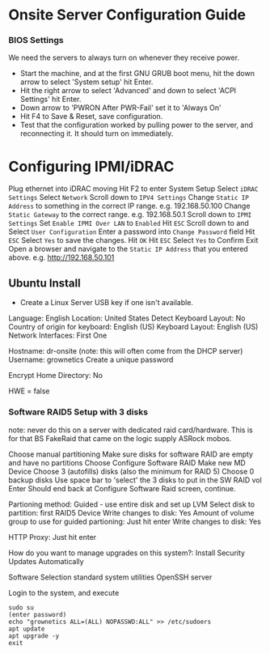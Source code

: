 
# Onsite Server Configuration Guide

###  BIOS Settings

We need the servers to always turn on whenever they receive power.

* Start the machine, and at the first GNU GRUB boot menu, hit the down arrow to select 'System setup' hit Enter.
* Hit the right arrow to select 'Advanced' and down to select 'ACPI Settings' hit Enter.
* Down arrow to 'PWRON After PWR-Fail' set it to 'Always On'
* Hit F4 to Save & Reset, save configuration.
* Test that the configuration worked by pulling power to the server, and reconnecting it. It should turn on immediately.


# Configuring IPMI/iDRAC

Plug ethernet into iDRAC moving
Hit F2 to enter System Setup
Select `iDRAC Settings`
Select `Network`
Scroll down to `IPV4 Settings`
Change `Static IP Address` to something in the correct IP range. e.g. 192.168.50.100
Change `Static Gateway` to the correct range. e.g. 192.168.50.1
Scroll down to `IPMI Settings`
Set `Enable IPMI Over LAN` to `Enabled`
Hit `ESC`
Scroll down to and Select `User Configuration`
Enter a password into `Change Password` field
Hit `ESC`
Select `Yes` to save the changes.
Hit `OK`
Hit `ESC`
Select `Yes` to Confirm Exit
Open a browser and navigate to the `Static IP Address` that you entered above. e.g. http://192.168.50.101

## Ubuntu Install

* Create a Linux Server USB key if one isn't available.


Language: English
Location: United States
Detect Keyboard Layout: No
Country of origin for keyboard: English (US)
Keyboard Layout: English (US)
Network Interfaces: First One

Hostname: dr-onsite (note: this will often come from the DHCP server)
Username: grownetics
Create a unique password

Encrypt Home Directory: No

HWE = false

### Software RAID5 Setup with 3 disks

note: never do this on a server with dedicated raid card/hardware. This is for that BS FakeRaid that came on the logic supply ASRock mobos.

Choose manual partitioning
Make sure disks for software RAID are empty and have no partitions
Choose Configure Software RAID
Make new MD Device
Choose 3 (autofills) disks (also the minimum for RAID 5)
Choose 0 backup disks
Use space bar to 'select' the 3 disks to put in the SW RAID vol
Enter
Should end back at Configure Software Raid screen, continue.

Partioning method: Guided - use entire disk and set up LVM
Select disk to partition: first RAID5 Device
Write changes to disk: Yes
Amount of volume group to use for guided partioning: Just hit enter
Write changes to disk: Yes

HTTP Proxy: Just hit enter

How do you want to manage upgrades on this system?: Install Security Updates Automatically

Software Selection
	standard system utilities
	OpenSSH server

Login to the system, and execute

```
sudo su
(enter password)
echo "grownetics ALL=(ALL) NOPASSWD:ALL" >> /etc/sudoers
apt update
apt upgrade -y
exit
```

